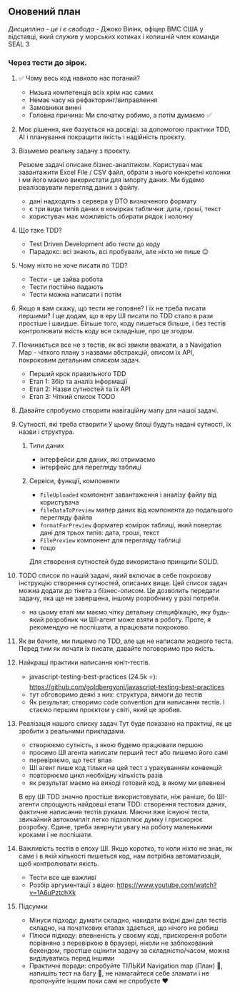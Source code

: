 ## Оновений план

_Дисципліна - це і є свобода_ - Джоко Вілінк, офіцер ВМС США у відставці, який служив у морських котиках і колишній член команди SEAL 3

### Через тести до зірок.

1. ✅ Чому весь код навколо нас поганий?

   - Низька компетенція всіх крім нас самих
   - Немає часу на рефакторинг/виправлення
   - Замовники винні
   - Головна причина: Ми спочатку робимо, а потім думаємо ✅

2. Моє рішення, яке базується на досвіді: за допомогою практики TDD, AI і планування покращити якість і надійність проєкту.

3. Візьмемо реальну задачу з проєкту.

   Резюме задачі описане бізнес-аналітиком.
   Користувач має завантажити Excel File / CSV файл, обрати з нього конкретні колонки і ми його маємо використати для імпорту даних. Ми будемо реалізовувати перегляд даних з файлу.

   - дані надходять з сервера у DTO визначеного формату
   - є три види типів даних в комірках таблички: дата, гроші, текст
   - користувач має можливість обирати рядок і колонку

4. Що таке TDD?

   - Test Driven Development або тести до коду
   - Парадокс: всі знають, всі пробували, але ніхто не пише 😉

5. Чому ніхто не хоче писати по TDD?

   - Тести - це зайва робота
   - Тести постійно падають
   - Тести можна написати і потім

6. Якщо я вам скажу, що тести не головне? І їх не треба писати першими?
   І ще додам, що в еру ШІ писати по TDD стало в рази простіше і швидше. Більше того, коду пишеться більше, і без тестів контролювати якість коду все складніше, про це згодом.

7. Починається все не з тестів, як всі звикли вважати, а з Navigation Map - чіткого плану з назвами абстракцій, описом їх API, покроковим детальним списком задач.

   - Перший крок правильного TDD
   - Етап 1: Збір та аналіз інформації
   - Етап 2: Назви сутностей та їх API
   - Етап 3: Чіткий список TODO

8. Давайте спробуємо створити навігаційну мапу для нашої задачі.

9. Сутності, які треба створити
   У цьому блоці будуть надані сутності, їх назви і структура.

   1. Типи даних
      - інтерфейси для даних, які отримаємо
      - інтерфейс для перегляду таблиці
   2. Сервіси, функції, компоненти

      - `FileUploaded` компонент завантаження і аналізу файлу від користувача
      - `fileDataToPreview` мапер даних від компонента до подальшого перегляду файла
      - `formatForPreview` форматер комірок таблиці, який повертає дані для трьох типів: дата, гроші, текст
      - `FilePreview` компонент для перегляду таблиці
      - тощо

      Для створення сутностей буде використано принципи SOLID.

10. TODO список по нашій задачі, який включає в себе покрокову інструкцію створення сутностей, описаних вище.
    Цей список задач можна додати до тікета з бізнес-описом. Це дозволить передати задачу, яка ще не завершена, іншому розробнику у разі потреби.

    - на цьому етапі ми маємо чітку детальну специфікацію, яку будь-який розробник чи ШІ-агент може взяти в роботу. Проте, я рекомендую не поспішати, а працювати покроково.

11. Як ви бачите, ми пишемо по TDD, але ще не написали жодного теста. Перед тим як почати їх писати, давайте поговоримо про якість.

12. Найкращі практики написання юніт-тестів.

    - javascript-testing-best-practices (24.5k ⭐): https://github.com/goldbergyoni/javascript-testing-best-practices
    - тут обговоримо деякі з них: структура, вимоги до тестів
    - Як результат, створимо code convention для написання тестів. І стаємо першим проєктом у світі, який це зробив.

13. Реалізація нашого списку задач
    Тут буде показано на практиці, як це зробити з реальними прикладами.

    - створюємо сутність, з якою будемо працювати першою
    - просимо ШІ агента написати перший тест або пишемо його самі
    - перевіряємо, що тест впав
    - ШІ агент пише код тільки на цей тест з урахуванням конвенцій
    - повторюємо цикл необхідну кількість разів
    - як результат маємо на виході готовий код, в якому ми впевнені

    В еру ШІ TDD значно простіше використовувати, ніж раніше, бо ШІ-агенти спрощують найдовші етапи TDD: створення тестових даних, фактичне написання тестів руками. Маючи вже існуючі тести, звичайний автокомпліт легко підхоплює думку і прискорює розробку. Єдине, треба звернути увагу на роботу маленькими кроками і не поспішати.

14. Важливість тестів в епоху ШІ. Якщо коротко, то коли ніхто не знає, як саме і в якій кількості пишеться код, нам потрібна автоматизація, щоб контролювати якість.

    - Тести все ще важливі
    - Розбір аргументації з відео: https://www.youtube.com/watch?v=1A6uPztchXk

15. Підсумки
    - Мінуси підходу: думати складно, накидати вхідні дані для тестів складно, на початкових етапах здається, що нічого не робиш
    - Плюси підходу: впевненість у своєму коді, прискорення роботи порівняно з перевіркою в браузері, ніколи не заблокований бекендом, простіше оцінити задачу за складністю/часом, можна виділуватись перед іншими
    - Практичні поради: спробуйте ТІЛЬКИ Navigation map (План) 📙, напишіть тест на багу 🐞, не намагайтеся себе зламати і не пропонуйте іншим поки самі не спробуєте ❤️
